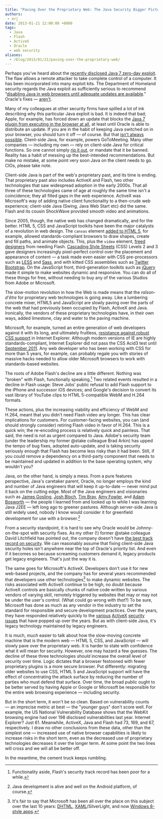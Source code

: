 ```yaml
---
title: "Paving Over the Proprietary Web: The Java Security Bigger Picture"
authors:
 - arj
date: 2013-01-21 12:00:00 +0000
tags:
  - Java
  - Flash
  - ActiveX
  - Oracle
  - web security
aliases:
  - /blog/2013/01/21/paving-over-the-proprietary-web/
---
```

Perhaps you've heard about the [recently disclosed Java 7 zero-day exploit](http://www.kb.cert.org/vuls/id/625617). The flaw allows a remote attacker to take complete control of a computer. It has been incorporated into many exploit kits. The Department of Homeland security regards the Java exploit as sufficiently serious to recommend &ldquo;[disabling Java in web browsers until adequate updates are available](http://www.us-cert.gov/cas/techalerts/TA13-010A.html).&rdquo; Oracle's fixes — [aren't](http://isc.sans.edu/diary/Java+7+Update+11+Still+has+a+Flaw/14983).

Many of my colleagues at other security firms have spilled a lot of ink describing why this particular Java exploit is bad. It is indeed that bad; Apple, for example, has forced down an update that blocks the [Java 7 plugin from executing in the browser at all](http://appleinsider.com/articles/13/01/11/zero-day-flaw-prompts-apple-to-block-java-7-from-os-x), at least until Oracle is able to distribute an update. If you are in the habit of keeping Java switched on in your browser, you should turn it off — of course. But that [isn't always possible](https://isc.sans.edu/diary/When+Disabling+IE6+or+Java+or+whatever+is+not+an+Option+/14947). Client-side Java, for example, powers GoToMeeting. Many other companies — including my own — rely on client-side Java for critical functions. So one cannot simply [rip it out](http://threatpost.com/en_us/blogs/its-time-abandon-java-012113), or mandate that it be banned. Reality has a habit of messing up the best-intended recommendations. But make no mistake, at some point very soon Java on the client needs to go. CIOs, please take note.

<!-- more -->

Client-side Java is part of the web's proprietary past, and its time is ending. That proprietary past also includes ActiveX and Flash, two other technologies that saw widespread adoption in the early 2000s. That all three of these technologies came of age at roughly the same time isn't a coincidence; they all filled gaps in the web experience. ActiveX was Microsoft's way of adding native client functionality to a then-crude web experience; client-side Java (Swing, Java Web Start etc) did the same. Flash and its cousin ShockWave provided smooth video and animations.

Since 2005, though, the native web has changed dramatically, and for the better. HTML 5, CSS and JavaScript toolkits have been the major catalysts of a revolution in web design. The `canvas` element [added to HTML 5](http://en.wikipedia.org/wiki/Canvas_element), for example, allowed standards-compliant browsers to draw shapes, create and fill paths, and animate objects. This, plus the `video` element, [freed designers](http://en.wikipedia.org/wiki/HTML5_video) from needing Flash. [Cascading Style Sheets](http://en.wikipedia.org/wiki/Cascading_Style_Sheets) (CSS) Levels 2 and 3 gave designers increasingly pixel-perfect control over the placement and appearance of content — a task made even easier with CSS pre-processors such as [LESS](http://lesscss.org) and [Sass](http://sass-lang.com), and with kitted CSS assemblies such as [Twitter Bootstrap](http://twitter.github.com/bootstrap/). On the JavaScript front, third-generation toolkits such as [jQuery](http://jquery.org) made it simple to make websites dynamic and responsive. You can do all of these things for free, without needing to buy any of the various Studios from Adobe or Microsoft.

The slow-motion revolution in how the Web is made means that the _raîson-d'être_ for proprietary web technologies is going away. Like a lumbering concrete mixer, HTML5 and JavaScript are slowly paving over the parts of the web that had previously been occupied by Flash, ActiveX and Java. Ironically, the vendors of these proprietary technologies have, in their own ways, added limestone, clay and water to the paving machine.

Microsoft, for example, turned an entire generation of web developers against it with its long, and ultimately fruitless, [resistance against robust CSS support](http://web.archive.org/web/20080420044607/http://www.microsoft.com/windowsxp/expertzone/chats/transcripts/08_0320_ez_ie8.mspx) in Internet Explorer. Although modern versions of IE are highly standards-compliant, Internet Explorer did not pass the CSS Acid3 test until [September 2011](http://www.winrumors.com/internet-explorer-9-and-10-now-pass-acid3-test-with-100-thanks-to-test-changes/). Any web developer who has been working with CSS for more than 5 years, for example, can probably regale you with stories of massive hacks needed to allow older Microsoft browsers to work with standards-based websites.

The roots of Adobe Flash's decline are a little different. Nothing was "broken" with Flash, functionally speaking.[^1] Two related events resulted in a decline in Flash usage: Steve Jobs' public refusal to add Flash support to the iPhone and successor iOS devices; and Google's decision to convert its vast library of YouTube clips to HTML 5-compatible WebM and H.264 formats.

These actions, plus the increasing viability and efficiency of WebM and H.264, meant that you didn't need Flash video any longer. This has clear implications for customers. For customer-facing websites, you can (and should strongly consider) retiring Flash video in favor of H.264. This is a quick win; the re-encoding process is relatively quick and painless. That said, the need is not as urgent compared to Java. Adobe's security team (under the leadership my former @stake colleague Brad Arkin) has upped the tempo of bug fixes, adopted auto-update, and is taking security seriously enough that Flash has become less risky than it had been. Still, if you could remove a dependency on a third-party component that needs to be maintained and updated in addition to the base operating system, why wouldn't you?

Java, on the other hand, is simply a mess. From a pure features perspective, Java's caretaker parent, Oracle, no longer employs the kind and number of Java engineers that will keep it up-to-date — never mind put it back on the cutting edge. Most of the Java engineers and visionaries such as [James Gosling](http://en.wikipedia.org/wiki/James_Gosling), [Josh Bloch](http://www.amazon.com/Effective-Java-2nd-Joshua-Bloch/dp/0321356683), [Tim Bray](http://www.tbray.org/ongoing/), [Amy Fowler](http://amyfowlersblog.wordpress.com), and [Adam Bosworth](http://adambosworth.wordpress.com/2004/11/18/iscoc04-talk/) — the people I learned from and looked up to while I was learning Java J2EE — left long ago to greener pastures. Although server-side Java is still widely used, nobody I know would consider it for greenfield development for use with a browser.[^2]

From a security standpoint, it is hard to see why Oracle would be Johnny-on-the-spot with security fixes. As my other (!) former @stake colleague David Litchfield has pointed out, the company doesn't have [the best track record on security](http://www.forbes.com/2010/02/02/hacker-litchfield-ellison-technology-security-oracle.html). We can reasonably assume that fixing client-side Java security holes isn't anywhere near the top of Oracle's priority list. And even if it becomes so because screaming customers demand it, legacy products get legacy engineers. That's just the way it is.

The same goes for Microsoft's ActiveX. Developers don't use it for new web-based projects, and the company has for several years recommended that developers use other technologies[^3] to make dynamic websites. The risks associated with ActiveX continue to be high, no doubt because ActiveX controls are basically chunks of native code written by various vendors of varying skill, remotely triggered by websites that may or may not be under the user's control. (What could go wrong with _that_?) To be sure, Microsoft has done as much as any vendor in the industry to set the standard for responsible and secure development practices. Over the years, they have responded relatively quickly to the [various](http://web.nvd.nist.gov/view/vuln/detail?vulnId=CVE-2012-4969) [ActiveX](http://web.nvd.nist.gov/view/vuln/detail?vulnId=CVE-2012-0158) [security](http://web.nvd.nist.gov/view/vuln/detail?vulnId=CVE-2011-1243) [issues](http://web.nvd.nist.gov/view/vuln/detail?vulnId=CVE-2010-0814) that have popped up over the years. But as with client-side Java, it's legacy technology maintained by legacy engineers.

It is much, _much_ easier to talk about how the slow-moving concrete machine that is the modern web — HTML 5, CSS, and JavaScript — will slowly pave over the proprietary web. It is harder to state with confidence what it will mean for security. However, one may hazard a few guesses. The decline of these three technologies _should_ increase the overall level of security over time. Logic dictates that a browser festooned with fewer proprietary plugins is a more secure browser. Put differently: migrating older websites to use CSS, HTML 5 and JavaScript support will have the effect of concentrating the attack surface by reducing the number of parties who must defend that surface. Over time, the broad public ought to be better served by having Apple or Google or Microsoft be responsible for the entire web browsing experience — including security.

But in the short term, it won't be so clean. Based on vulnerability counts — an imprecise metric at best — the "younger guys" don't score well. For example, the US National Vulnerability Database shows that the WebKit browsing engine had over 198 disclosed vulnerabilities last year. Internet Explorer? Just 61. Meanwhile, ActiveX, Java and Flash had 73,  169, and 67, respectively. I draw no other conclusions from these data, other than the simplest one — increased use of native browser capabilities is likely to increase risks in the short term, even as the decreased use of proprietary technologies decreases it over the longer term. At some point the two lines will cross and we will all be better off.

In the meantime, the cement truck keeps rumbling.

[^1]: Functionality aside, Flash's security track record has been poor for a while.
[^2]: Java development is alive and well on the Android platform, of course.
[^3]: It's fair to say that Microsoft has been all over the place on this subject over the last 10 years: [DHTML](http://www.yourhtmlsource.com/javascript/dhtmlexplained.html), [XAML](http://en.wikipedia.org/wiki/Extensible_Application_Markup_Language)/SilverLight, and now [Windows 8-style apps](http://www.infragistics.com/community/blogs/nick-landry/archive/2012/06/19/developing-apps-for-microsoft-surface-windows-8-windows-rt-and-windows-phone.aspx).